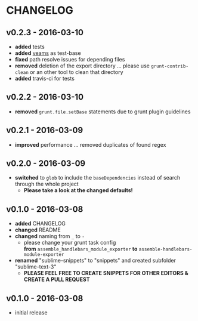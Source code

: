 # CHANGELOG

## v0.2.3 - 2016-03-10
* **added** tests
* **added** [veams](http://www.veams.org/) as test-base
* **fixed** path resolve issues for depending files
* **removed** deletion of the export directory ... please use `grunt-contrib-clean` or an other tool to clean that directory
* **added** travis-ci for tests

## v0.2.2 - 2016-03-10
* **removed** `grunt.file.setBase` statements due to grunt plugin guidelines

## v0.2.1 - 2016-03-09
* **improved** performance ... removed duplicates of found regex

## v0.2.0 - 2016-03-09
* **switched** to `glob` to include the `baseDependencies` instead of search through the whole project
	* **Please take a look at the changed defaults!**

## v0.1.0 - 2016-03-08
* **added** CHANGELOG
* **changed** README
* **changed** naming from ```_``` to ```-```
	* please change your grunt task config<br>**from** ```assemble_handlebars_module_exporter``` **to** ```assemble-handlebars-module-exporter```
* **renamed** "sublime-snippets" to "snippets" and created subfolder "sublime-text-3"
	* **PLEASE FEEL FREE TO CREATE SNIPPETS FOR OTHER EDITORS & CREATE A PULL REQUEST**


## v0.1.0 - 2016-03-08
* initial release

